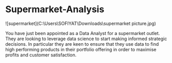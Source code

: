 # Supermarket-Analysis
![supermarket](C:\Users\SOFIYAT\Downloads\supermarket picture.jpg)

You have just been appointed as a Data Analyst for a supermarket outlet. They are looking to leverage data science to start making informed strategic decisions. In particular they are keen to ensure that they use data to find high performing products in their portfolio offering in order to maximise profits and customer satisfaction.
